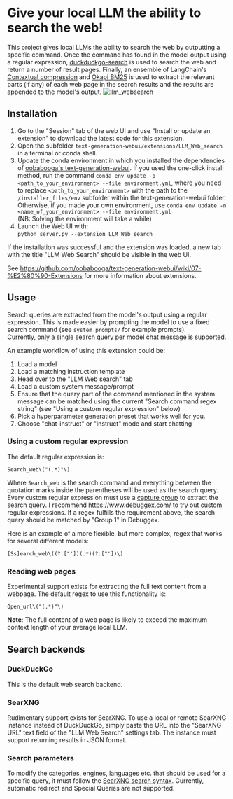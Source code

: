 # Give your local LLM the ability to search the web!
This project gives local LLMs the ability to search the web by outputting a specific
command. Once the command has found in the model output using a regular expression,
[duckduckgo-search](https://pypi.org/project/duckduckgo-search/)
is used to search the web and return a number of result pages. Finally, an
ensemble of LangChain's [Contextual compression](https://python.langchain.com/docs/modules/data_connection/retrievers/contextual_compression/) and 
[Okapi BM25](https://en.wikipedia.org/wiki/Okapi_BM25)
is used to extract the relevant parts (if any) of each web page in the search results
and the results are appended to the model's output.
![llm_websearch](https://github.com/mamei16/LLM_Web_search/assets/25900898/f9d2d83c-e3cf-4f69-91c2-e9c3fe0b7d89)
## Installation
1. Go to the "Session" tab of the web UI and use "Install or update an extension" 
to download the latest code for this extension.
2. Open the subfolder `text-generation-webui/extensions/LLM_Web_search` 
in a terminal or conda shell.
3. Update the conda environment in which you installed the dependencies of 
[oobabooga's text-generation-webui](https://github.com/oobabooga/text-generation-webui).
If you used the one-click install method, run the command 
`conda env update -p <path_to_your_environment> --file environment.yml`,
where you need to replace `<path_to_your_environment>` with the path to the 
`/installer_files/env` subfolder within the text-generation-webui folder.
Otherwise, if you made your own environment, 
use `conda env update -n <name_of_your_environment> --file environment.yml`  
   (NB: Solving the environment will take a while)
4. Launch the Web UI with:  
```python server.py --extension LLM_Web_search```

If the installation was successful and the extension was loaded, a new tab with the 
title "LLM Web Search" should be visible in the web UI.

See https://github.com/oobabooga/text-generation-webui/wiki/07-%E2%80%90-Extensions for more
information about extensions.

## Usage

Search queries are extracted from the model's output using a regular expression. This is made easier by prompting the model
to use a fixed search command (see `system_prompts/` for example prompts).   
Currently, only a single search query per model chat message is supported.

An example workflow of using this extension could be:
1. Load a model
2. Load a matching instruction template
3. Head over to the "LLM Web search" tab
4. Load a custom system message/prompt
5. Ensure that the query part of the command mentioned in the system message 
can be matched using the current "Search command regex string" 
(see "Using a custom regular expression" below)
6. Pick a hyperparameter generation preset that works well for you.
7. Choose "chat-instruct" or "instruct" mode and start chatting

### Using a custom regular expression
The default regular expression is:  
```regexp
Search_web\("(.*)"\)
```
Where `Search_web` is the search command and everything between the quotation marks
inside the parentheses will be used as the search query. Every custom regular expression must use a
[capture group](https://www.regular-expressions.info/brackets.html) to extract the search
query. I recommend https://www.debuggex.com/ to try out custom regular expressions. If a regex
fulfills the requirement above, the search query should be matched by "Group 1" in Debuggex.

Here is an example of a more flexible, but more complex, regex that works for several
different models:
```regexp
[Ss]earch_web\((?:["'])(.*)(?:["'])\)
```
### Reading web pages
Experimental support exists for extracting the full text content from a webpage. The default regex to use this
functionality is:
```regexp
Open_url\("(.*)"\)
```
**Note**: The full content of a web page is likely to exceed the maximum context length of your average local LLM.
## Search backends

### DuckDuckGo
This is the default web search backend.

### SearXNG

Rudimentary support exists for SearXNG. To use a local or remote 
SearXNG instance instead of DuckDuckGo, simply paste the URL into the 
"SearXNG URL" text field of the "LLM Web Search" settings tab. The instance must support
returning results in JSON format.

### Search parameters
To modify the categories, engines, languages etc. that should be used for a
specific query, it must follow the
[SearXNG search syntax](https://docs.searxng.org/user/search-syntax.html). Currently, 
automatic redirect and Special Queries are not supported.